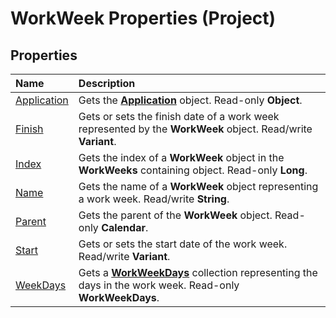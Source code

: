
# WorkWeek Properties (Project)

## Properties



|**Name**|**Description**|
|:-----|:-----|
| [Application](73acae3e-5376-c4a9-cf64-1fa06341ee6a.md)|Gets the  **[Application](8eb91712-7784-a102-38c0-19bb056c27e9.md)** object. Read-only **Object**.|
| [Finish](d66fac85-0644-4f7d-445f-c4712aee6dbe.md)|Gets or sets the finish date of a work week represented by the **WorkWeek** object. Read/write **Variant**.|
| [Index](ad73f3b3-64a4-2d17-d0ff-37fc0c098381.md)|Gets the index of a  **WorkWeek** object in the **WorkWeeks** containing object. Read-only **Long**.|
| [Name](88d6acfe-08a2-38cd-5e1d-b3ba243ac21f.md)|Gets the name of a  **WorkWeek** object representing a work week. Read/write **String**.|
| [Parent](ae4ce80c-7800-4ade-4d80-6710dfc38a4c.md)|Gets the parent of the  **WorkWeek** object. Read-only **Calendar**.|
| [Start](f6c56b53-c99b-6915-40fb-f975b8662d68.md)|Gets or sets the start date of the work week. Read/write  **Variant**.|
| [WeekDays](6348f47c-5d15-0bd9-cd50-de70a66c7674.md)|Gets a  **[WorkWeekDays](060e541f-f709-65dd-c955-5d04c1554373.md)** collection representing the days in the work week. Read-only **WorkWeekDays**.|
